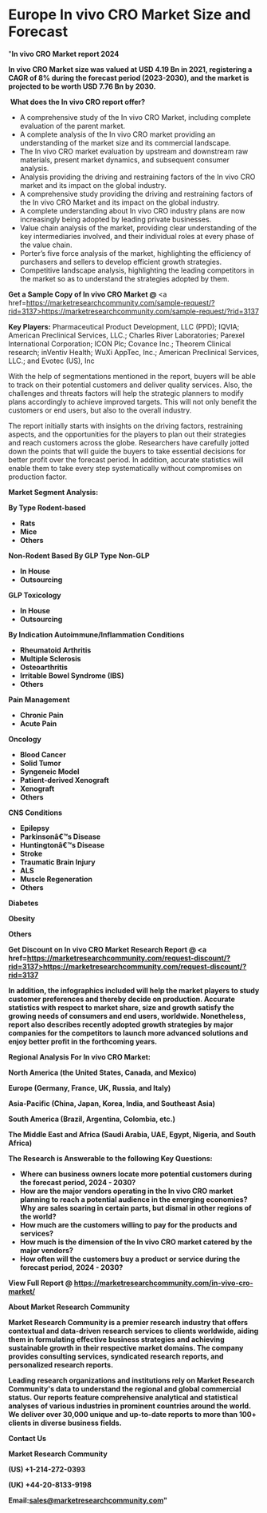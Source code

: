 # Europe In vivo CRO Market Size and Forecast
"<strong>In vivo CRO Market report 2024</strong>

<strong>In vivo CRO Market size was valued at USD 4.19 Bn in 2021, registering a CAGR of 8% during the forecast period (2023-2030), and the market is projected to be worth USD 7.76 Bn by 2030.</strong>

 <strong><b>What does the In vivo CRO report offer?</b></strong>
<ul>
  <li>A comprehensive study of the In vivo CRO Market, including complete evaluation of the parent market.</li>
  <li>A complete analysis of the In vivo CRO market providing an understanding of the market size and its commercial landscape.</li>
  <li>The In vivo CRO market evaluation by upstream and downstream raw materials, present market dynamics, and subsequent consumer analysis.</li>
  <li>Analysis providing the driving and restraining factors of the In vivo CRO market and its impact on the global industry.</li>
  <li>A comprehensive study providing the driving and restraining factors of the In vivo CRO Market and its impact on the global industry.</li>
  <li>A complete understanding about In vivo CRO industry plans are now increasingly being adopted by leading private businesses.</li>
  <li>Value chain analysis of the market, providing clear understanding of the key intermediaries involved, and their individual roles at every phase of the value chain.</li>
  <li>Porter’s five force analysis of the market, highlighting the efficiency of purchasers and sellers to develop efficient growth strategies.</li>
  <li>Competitive landscape analysis, highlighting the leading competitors in the market so as to understand the strategies adopted by them.</li>
</ul>

<strong>Get a Sample Copy of In vivo CRO Market @ </strong><a href=https://marketresearchcommunity.com/sample-request/?rid=3137><u>https://marketresearchcommunity.com/sample-request/?rid=3137</u></a>

<strong>Key Players:</strong> 
Pharmaceutical Product Development, LLC (PPD); IQVIA; American Preclinical Services, LLC.; Charles River Laboratories; Parexel International Corporation; ICON Plc; Covance Inc.; Theorem Clinical research; inVentiv Health; WuXi AppTec, Inc.; American Preclinical Services, LLC.; and Evotec (US), Inc

With the help of segmentations mentioned in the report, buyers will be able to track on their potential customers and deliver quality services. Also, the challenges and threats factors will help the strategic planners to modify plans accordingly to achieve improved targets. This will not only benefit the customers or end users, but also to the overall industry.

The report initially starts with insights on the driving factors, restraining aspects, and the opportunities for the players to plan out their strategies and reach customers across the globe. Researchers have carefully jotted down the points that will guide the buyers to take essential decisions for better profit over the forecast period. In addition, accurate statistics will enable them to take every step systematically without compromises on production factor.

<strong>Market Segment Analysis:</strong>


<strong><strong>By Type</strong></h4>
Rodent-based
<ul>
 	<li>Rats</li>
 	<li>Mice</li>
 	<li>Others</li>
</ul>
Non-Rodent Based
<strong><strong>By GLP Type</strong></h4>
Non-GLP
<ul>
 	<li>In House</li>
 	<li>Outsourcing</li>
</ul>
GLP Toxicology
<ul>
 	<li>In House</li>
 	<li>Outsourcing</li>
</ul>
<strong><strong>By Indication</strong></h4>
Autoimmune/Inflammation Conditions
<ul>
 	<li>Rheumatoid Arthritis</li>
 	<li>Multiple Sclerosis</li>
 	<li>Osteoarthritis</li>
 	<li>Irritable Bowel Syndrome (IBS)</li>
 	<li>Others</li>
</ul>
Pain Management
<ul>
 	<li>Chronic Pain</li>
 	<li>Acute Pain</li>
</ul>
Oncology
<ul>
 	<li>Blood Cancer</li>
 	<li>Solid Tumor</li>
 	<li>Syngeneic Model</li>
 	<li>Patient-derived Xenograft</li>
 	<li>Xenograft</li>
 	<li>Others</li>
</ul>
CNS Conditions
<ul>
 	<li>Epilepsy</li>
 	<li>Parkinsonâ€™s Disease</li>
 	<li>Huntingtonâ€™s Disease</li>
 	<li>Stroke</li>
 	<li>Traumatic Brain Injury</li>
 	<li>ALS</li>
 	<li>Muscle Regeneration</li>
 	<li>Others</li>
</ul>
Diabetes

Obesity

Others

<strong>Get Discount on In vivo CRO Market Research Report @ </b></strong><a href=https://marketresearchcommunity.com/request-discount/?rid=3137><u>https://marketresearchcommunity.com/request-discount/?rid=3137</u></a>

In addition, the infographics included will help the market players to study customer preferences and thereby decide on production. Accurate statistics with respect to market share, size and growth satisfy the growing needs of consumers and end users, worldwide. Nonetheless, report also describes recently adopted growth strategies by major companies for the competitors to launch more advanced solutions and enjoy better profit in the forthcoming years.

<strong>Regional Analysis For In vivo CRO Market:</strong>

<strong>North America</strong> (the United States, Canada, and Mexico)

<strong>Europe</strong> (Germany, France, UK, Russia, and Italy)

<strong>Asia-Pacific</strong> (China, Japan, Korea, India, and Southeast Asia)

<strong>South America</strong> (Brazil, Argentina, Colombia, etc.)

<strong>The Middle East and Africa</strong> (Saudi Arabia, UAE, Egypt, Nigeria, and South Africa)

<strong>The Research is Answerable to the following Key Questions:</strong>
<ul>
 	<li>Where can business owners locate more potential customers during the forecast period, 2024 - 2030?</li>
 	<li>How are the major vendors operating in the In vivo CRO market planning to reach a potential audience in the emerging economies? Why are sales soaring in certain parts, but dismal in other regions of the world?</li>
 	<li>How much are the customers willing to pay for the products and services?</li>
 	<li>How much is the dimension of the In vivo CRO market catered by the major vendors?</li>
 	<li>How often will the customers buy a product or service during the forecast period, 2024 - 2030?</li>
</ul>

<strong>View Full Report @</strong> <a href=https://marketresearchcommunity.com/in-vivo-cro-market/>https://marketresearchcommunity.com/in-vivo-cro-market/</a>

<strong>About Market Research Community</strong>

Market Research Community is a premier research industry that offers contextual and data-driven research services to clients worldwide, aiding them in formulating effective business strategies and achieving sustainable growth in their respective market domains. The company provides consulting services, syndicated research reports, and personalized research reports.

Leading research organizations and institutions rely on Market Research Community's data to understand the regional and global commercial status. Our reports feature comprehensive analytical and statistical analyses of various industries in prominent countries around the world. We deliver over 30,000 unique and up-to-date reports to more than 100+ clients in diverse business fields.

<strong>Contact Us</strong>

<strong>Market Research Community</strong>

(US) +1-214-272-0393

(UK) +44-20-8133-9198

<strong>Email:</strong>sales@marketresearchcommunity.com"
